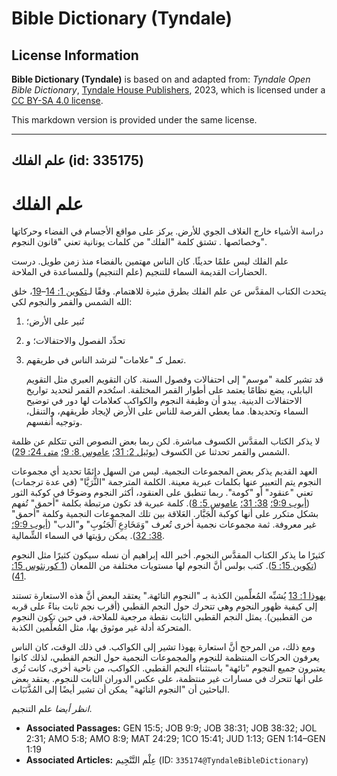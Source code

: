 # Bible Dictionary (Tyndale)

## License Information

**Bible Dictionary (Tyndale)** is based on and adapted from: _Tyndale Open Bible Dictionary_, [Tyndale House Publishers](https://tyndaleopenresources.com/), 2023, which is licensed under a [CC BY-SA 4.0 license](https://creativecommons.org/licenses/by-sa/4.0/legalcode.en).

This markdown version is provided under the same license.



--------------------------------

## علم الفلك (id: 335175)

علم الفلك
=========

دراسة الأشياء خارج الغلاف الجوي للأرض. يركز على مواقع الأجسام في الفضاء وحركاتها وخصائصها . تشتق كلمة "الفلك" من كلمات يونانية تعني "قانون النجوم".

علم الفلك ليس علمًا حديثًا. كان الناس مهتمين بالفضاء منذ زمن طويل. درست الحضارات القديمة السماء للتنجيم (علم التنجيم) وللمساعدة في الملاحة.

يتحدث الكتاب المقدَّس عن علم الفلك بطرق مثيرة للاهتمام. وفقًا لـ[تكوين 1: 14](https://ref.ly/Gen1:14-Gen1:19)–[19](https://ref.ly/Gen1:14-Gen1:19)، خلق الله الشمس والقمر والنجوم لكي:

1. تُنير على الأرض؛
2. تحدِّد الفصول والاحتفالات؛ و
3. تعمل كـ "علامات" لترشد الناس في طريقهم.

    قد تشير كلمة "موسم" إلى احتفالات وفصول السنة. كان التقويم العبري مثل التقويم البابلي، يضع نظامًا يعتمد على أطوار القمر المختلفة. استُخدم القمر لتحديد تواريخ الاحتفالات الدينية. يبدو أن وظيفة النجوم والكواكب كعلامات لها دور في توضيح السماء وتحديدها. مما يعطي الفرصة للناس على الأرض لإيجاد طريقهم، والتنقل، وتوجيه أنفسهم.

لا يذكر الكتاب المقدَّس الكسوف مباشرة. لكن ربما بعض النصوص التي تتكلم عن ظلمة الشمس والقمر تحدثنا عن الكسوف ([يوئيل 2: 31؛](https://ref.ly/Joel2:31) [عاموس 8: 9؛](https://ref.ly/Amos8:9) [متى 24: 29](https://ref.ly/Matt24:29)).

 العهد القديم يذكر بعض المجموعات النجمية. ليس من السهل دائمًا تحديد أي مجموعات النجوم يتم التعبير عنها بكلمات عبرية معينة. الكلمة المترجمة "الثُّرَيَّا" (في عدة ترجمات) تعني "عنقود" أو "كومة". ربما تنطبق على العنقود، أكثر النجوم وضوحًا في كوكبة الثور ([أيوب 9:9؛](https://ref.ly/Job9:9) [38: 31؛](https://ref.ly/Job38:31) [عاموس 5: 8](https://ref.ly/Amos5:8)). كلمة عبرية قد تكون مرتبطة بكلمة "أحمق" تُفهم بشكل متكرر على أنها كوكبة الْجَبَّار. العَلاقة بين تلك المجموعات النجمية وكلمة "أحمق" غير معروفة. ثمة مجموعات نجمية أخرى تُعرف "وَمَخَادِعِ ٱلْجَنُوبِ" و"الدب" ([أيوب 9:9؛](https://ref.ly/Job9:9) [38: 32](https://ref.ly/Job38:32)). يمكن رؤيتها في السماء الشِّمالية.

كثيرًا ما يذكر الكتاب المقدَّس النجوم. أخبر الله إبراهيم أن نسله سيكون كثيرًا مثل النجوم ([تكوين 15: 5](https://ref.ly/Gen15:5)). كتب بولس أنَّ النجوم لها مستويات مختلفة من اللمعان ([1 كورنثوس 15: 41](https://ref.ly/1Cor15:41)).

[يهوذا 1: 13](https://ref.ly/Jude1:13) يُشبِّه المُعلِّمين الكذبة بـ "النجوم التائهة." يعتقد البعض أنَّ هذه الاستعارة تستند إلى كيفية ظهور النجوم وهي تتحرك حول النجم القطبي (أقرب نجم ثابت بناءً على قربه من القطبين). يمثل النجم القطبي الثابت نقطة مرجعية للملاحة، في حين تكون النجوم المتحركة أدلة غير موثوق بها، مثل المُعلِّمين الكذبة.

ومع ذلك، من المرجح أنَّ استعارة يهوذا تشير إلى الكواكب. في ذلك الوقت، كان الناس يعرفون الحركات المنتظمة للنجوم والمجموعات النجمية حول النجم القطبي، لذلك كانوا يعتبرون جميع النجوم "تائهة" باستثناء النجم القطبي. الكواكب، من ناحية أخرى، كانت تُرى على أنها تتحرك في مسارات غير منتظمة، على عكس الدوران الثابت للنجوم. يعتقد بعض الباحثين أن "النجوم التائهة" يمكن أن تشير أيضًا إلى المُذَّنَبَات.

*انظر أيضا* علم التنجيم.

* **Associated Passages:** GEN 15:5; JOB 9:9; JOB 38:31; JOB 38:32; JOL 2:31; AMO 5:8; AMO 8:9; MAT 24:29; 1CO 15:41; JUD 1:13; GEN 1:14–GEN 1:19
* **Associated Articles:** عِلْم التَّنْجِيم (ID: `335174@TyndaleBibleDictionary`)

